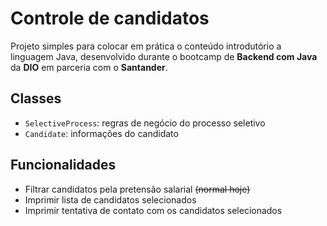 # Controle de candidatos

Projeto simples para colocar em prática o conteúdo introdutório a linguagem Java, desenvolvido durante o bootcamp de **Backend com Java** da **DIO** em parceria com o **Santander**.

## Classes

- `SelectiveProcess`: regras de negócio do processo seletivo
- `Candidate`: informações do candidato

## Funcionalidades

- Filtrar candidatos pela pretensão salarial ~~(normal hoje)~~
- Imprimir lista de candidatos selecionados
- Imprimir tentativa de contato com os candidatos selecionados
